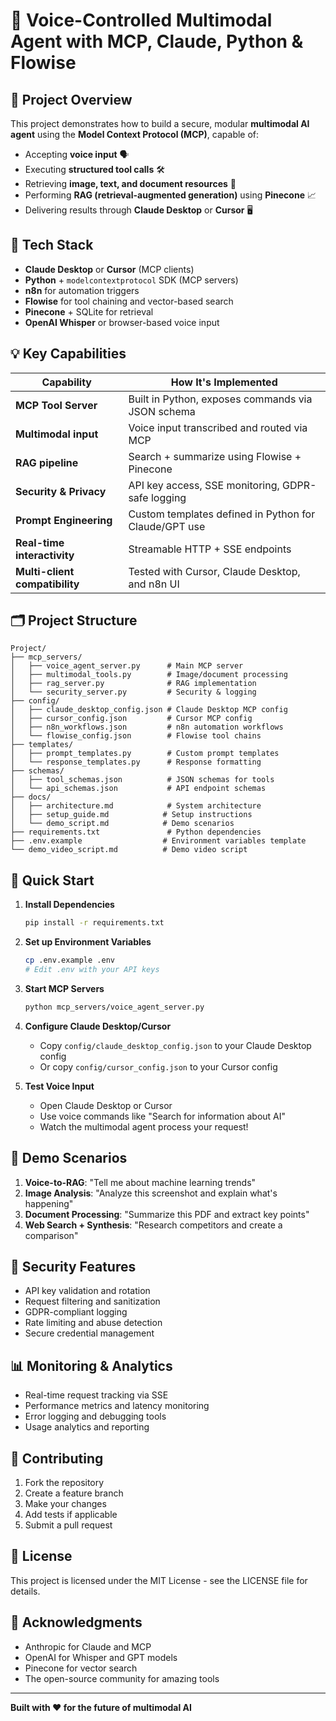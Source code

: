# 🔧 Voice-Controlled Multimodal Agent with MCP, Claude, Python & Flowise

## 🧠 Project Overview

This project demonstrates how to build a secure, modular **multimodal AI agent** using the **Model Context Protocol (MCP)**, capable of:

* Accepting **voice input** 🗣️
* Executing **structured tool calls** 🛠️
* Retrieving **image, text, and document resources** 📸
* Performing **RAG (retrieval-augmented generation)** using **Pinecone** 📈
* Delivering results through **Claude Desktop** or **Cursor** 🖥️

## 🧱 Tech Stack

* **Claude Desktop** or **Cursor** (MCP clients)
* **Python** + `modelcontextprotocol` SDK (MCP servers)
* **n8n** for automation triggers
* **Flowise** for tool chaining and vector-based search
* **Pinecone** + SQLite for retrieval
* **OpenAI Whisper** or browser-based voice input

## 💡 Key Capabilities

| Capability | How It's Implemented |
|------------|---------------------|
| **MCP Tool Server** | Built in Python, exposes commands via JSON schema |
| **Multimodal input** | Voice input transcribed and routed via MCP |
| **RAG pipeline** | Search + summarize using Flowise + Pinecone |
| **Security & Privacy** | API key access, SSE monitoring, GDPR-safe logging |
| **Prompt Engineering** | Custom templates defined in Python for Claude/GPT use |
| **Real-time interactivity** | Streamable HTTP + SSE endpoints |
| **Multi-client compatibility** | Tested with Cursor, Claude Desktop, and n8n UI |

## 🗂️ Project Structure

```
Project/
├── mcp_servers/
│   ├── voice_agent_server.py      # Main MCP server
│   ├── multimodal_tools.py        # Image/document processing
│   ├── rag_server.py              # RAG implementation
│   └── security_server.py         # Security & logging
├── config/
│   ├── claude_desktop_config.json # Claude Desktop MCP config
│   ├── cursor_config.json         # Cursor MCP config
│   ├── n8n_workflows.json         # n8n automation workflows
│   └── flowise_config.json        # Flowise tool chains
├── templates/
│   ├── prompt_templates.py        # Custom prompt templates
│   └── response_templates.py      # Response formatting
├── schemas/
│   ├── tool_schemas.json          # JSON schemas for tools
│   └── api_schemas.json           # API endpoint schemas
├── docs/
│   ├── architecture.md            # System architecture
│   ├── setup_guide.md            # Setup instructions
│   └── demo_script.md            # Demo scenarios
├── requirements.txt               # Python dependencies
├── .env.example                  # Environment variables template
└── demo_video_script.md          # Demo video script
```

## 🚀 Quick Start

1. **Install Dependencies**
   ```bash
   pip install -r requirements.txt
   ```

2. **Set up Environment Variables**
   ```bash
   cp .env.example .env
   # Edit .env with your API keys
   ```

3. **Start MCP Servers**
   ```bash
   python mcp_servers/voice_agent_server.py
   ```

4. **Configure Claude Desktop/Cursor**
   - Copy `config/claude_desktop_config.json` to your Claude Desktop config
   - Or copy `config/cursor_config.json` to your Cursor config

5. **Test Voice Input**
   - Open Claude Desktop or Cursor
   - Use voice commands like "Search for information about AI"
   - Watch the multimodal agent process your request!

## 🎯 Demo Scenarios

1. **Voice-to-RAG**: "Tell me about machine learning trends"
2. **Image Analysis**: "Analyze this screenshot and explain what's happening"
3. **Document Processing**: "Summarize this PDF and extract key points"
4. **Web Search + Synthesis**: "Research competitors and create a comparison"

## 🔐 Security Features

* API key validation and rotation
* Request filtering and sanitization
* GDPR-compliant logging
* Rate limiting and abuse detection
* Secure credential management

## 📊 Monitoring & Analytics

* Real-time request tracking via SSE
* Performance metrics and latency monitoring
* Error logging and debugging tools
* Usage analytics and reporting

## 🤝 Contributing

1. Fork the repository
2. Create a feature branch
3. Make your changes
4. Add tests if applicable
5. Submit a pull request

## 📄 License

This project is licensed under the MIT License - see the LICENSE file for details.

## 🙏 Acknowledgments

* Anthropic for Claude and MCP
* OpenAI for Whisper and GPT models
* Pinecone for vector search
* The open-source community for amazing tools

---

**Built with ❤️ for the future of multimodal AI**
